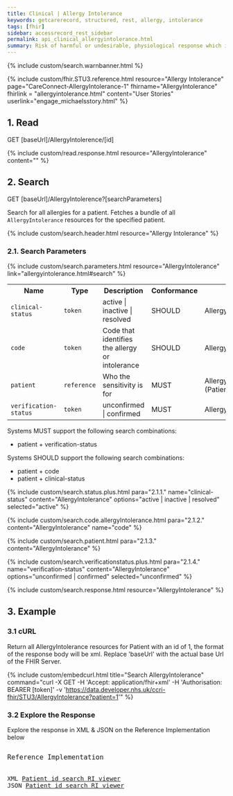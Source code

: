 ```yaml
---
title: Clinical | Allergy Intolerance
keywords: getcarerecord, structured, rest, allergy, intolerance
tags: [fhir]
sidebar: accessrecord_rest_sidebar
permalink: api_clinical_allergyintolerance.html
summary: Risk of harmful or undesirable, physiological response which is unique to an individual and associated with exposure to a substance.
---
```

{% include custom/search.warnbanner.html %}

<!-- include custom/fhir.referencemin.html resource="[AllergyIntolerance](https://fhir.hl7.org.uk/STU3/StructureDefinition/CareConnect-AllergyIntolerance-1)" userlink="" page="" fhirname="AllergyIntolerance" fhirlink="[AllergyIntolerance](https://www.hl7.org/fhir/STU3/AllergyIntolerance.html)" content="[Michael's Story](engage_michaelsstory.html)" userlink="" %} -->


{% include custom/fhir.STU3.reference.html resource="Allergy Intolerance" page="CareConnect-AllergyIntolerance-1" fhirname="AllergyIntolerance" fhirlink = "allergyintolerance.html" content="User Stories" userlink="engage_michaelsstory.html" %}


## 1. Read ##

<div markdown="span" class="alert alert-success" role="alert">
GET [baseUrl]/AllergyIntolerence/[id]</div>

{% include custom/read.response.html resource="AllergyIntolerance" content="" %}

## 2. Search ##

<div markdown="span" class="alert alert-success" role="alert">
GET [baseUrl]/AllergyIntolerence?[searchParameters]</div>

Search for all allergies for a patient. Fetches a bundle of all `AllergyIntolerance` resources for the specified patient.

{% include custom/search.header.html resource="Allergy Intolerance" %}

### 2.1. Search Parameters ###

{% include custom/search.parameters.html resource="AllergyIntolerance"  link="allergyintolerance.html#search" %}

<table style="min-width:100%;width:100%">
<tr id="clinical">
    <th style="width:10%;">Name</th>
    <th style="width:15%;">Type</th>
    <th style="width:30%;">Description</th>
    <th style="width:5%;">Conformance</th>
    <th style="width:40%;">Path</th>
</tr>
<tr>
    <td><code class="highlighter-rouge">clinical-status</code></td>
    <td><code class="highlighter-rouge">token</code></td>
    <td>active | inactive | resolved</td>
    <td>SHOULD</td>
    <td>AllergyIntolerance.clinicalStatus</td>
</tr>
<tr>
    <td><code class="highlighter-rouge">code</code></td>
    <td><code class="highlighter-rouge">token</code></td>
    <td>Code that identifies the allergy or intolerance</td>
    <td>SHOULD</td>
    <td>AllergyIntolerance.code</td>
</tr>
<tr>
    <td><code class="highlighter-rouge">patient</code></td>
    <td><code class="highlighter-rouge">reference</code></td>
    <td>Who the sensitivity is for</td>
    <td>MUST</td>
    <td>AllergyIntolerance.patient<br>(Patient)</td>
</tr>
<tr>
    <td><code class="highlighter-rouge">verification-status</code></td>
    <td><code class="highlighter-rouge">token</code></td>
    <td>unconfirmed | confirmed</td>
    <td>MUST</td>
    <td>AllergyIntolerance.verificationStatus</td>
</tr>
</table>

<!--
<tr>
    <td><code class="highlighter-rouge">date</code></td>
    <td><code class="highlighter-rouge">date</code></td>
    <td>When recorded</td>
    <td>MAY</td>
    <td>AllergyIntolerance.assertedDate</td>
</tr>
-->

Systems MUST support the following search combinations:

* patient + verification-status

Systems SHOULD support the following search combinations:

* patient + code
* patient + clinical-status

{% include custom/search.status.plus.html para="2.1.1." name="clinical-status" content="AllergyIntolerance" options="active | inactive | resolved" selected="active" %}

<!--
{% include custom/search.date.plus.html para="2.1.2." content="AllergyIntolerance" name="date" %}
-->

{% include custom/search.code.allergyIntolerance.html para="2.1.2." content="AllergyIntolerance" name="code" %}

{% include custom/search.patient.html para="2.1.3." content="AllergyIntolerance" %}

{% include custom/search.verificationstatus.plus.html para="2.1.4." name="verification-status" content="AllergyIntolerance" options="unconfirmed | confirmed" selected="unconfirmed" %}


{% include custom/search.response.html resource="AllergyIntolerance" %}


## 3. Example ##

<h3 id="32-response-headers">3.1 cURL</h3>

Return all AllergyIntolerance resources for Patient with an id of 1, the format of the response body will be xml. Replace 'baseUrl' with the actual base Url of the FHIR Server.

{% include custom/embedcurl.html title="Search AllergyIntolerance" command="curl -X GET -H 'Accept: application/fhir+xml' -H 'Authorisation: BEARER [token]' -v 'https://data.developer.nhs.uk/ccri-fhir/STU3/AllergyIntolerance?patient=1'" %}


<h3 id="32-response-headers">3.2 Explore the Response</h3>

Explore the response in XML & JSON on the Reference Implementation below
<div class="language-http highlighter-rouge">
<pre class="highlight">
<p style="font-size: 110%;">Reference Implementation</p>
XML <a target="_blank" href="{{ site.fhir_ref_impl }}search?serverId=home&pretty=true&resource=AllergyIntolerance&param.0.0=&param.0.1=1&param.0.name=patient&param.0.type=reference&resource-search-limit=&encoding=xml">Patient id search RI viewer</a>
JSON <a target="_blank" href="{{ site.fhir_ref_impl }}search?serverId=home&pretty=true&resource=AllergyIntolerance&param.0.0=&param.0.1=1&param.0.name=patient&param.0.type=reference&resource-search-limit=&encoding=json">Patient id search RI viewer</a>
</pre>
</div>
